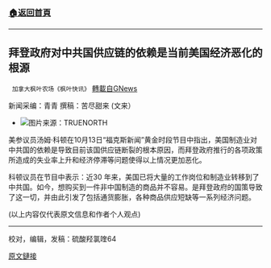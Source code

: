 ###  [:house:返回首頁](https://github.com/ourhimalayas/txt)
---


## 拜登政府对中共国供应链的依赖是当前美国经济恶化的根源
` 加拿大枫叶农场《枫叶快讯》` [轉載自GNews](https://gnews.org/zh-hans/1595284/)

新闻采编：青青     撰稿：苦尽甜来 (文来）

- ![](https://assets.gnews.org/wp-content/uploads/2021/10/bx-edited.jpg)图片来源：TRUENORTH


美参议员汤姆·科顿在10月13日“福克斯新闻”黄金时段节目中指出，美国制造业对中共国的依赖是导致目前该国供应链断裂的根本原因，而拜登政府推行的各项政策所造成的失业率上升和经济停滞等问题使得以上情况更加恶化。

科顿议员在节目中表示：近30 年来，美国已将大量的工作岗位和制造业转移到了中共国。如今，想购买到一件非中国制造的商品并不容易。是拜登政府的国策导致了这一切，并由此引发了包括通货膨胀，各种商品供应短缺等一系列经济问题。

(以上内容仅代表原文信息和作者个人观点)

* * *

校对，编辑，发稿：硫酸羟氯喹64

[原文鏈接](https://www.breitbart.com/clips/2021/10/13/cotton-biden-helped-create-supply-chain-dependency-on-china-thats-the-root-of-current-problems/)
